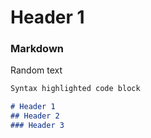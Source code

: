 # Header 1

### Markdown

Random text

```markdown
Syntax highlighted code block

# Header 1
## Header 2
### Header 3

